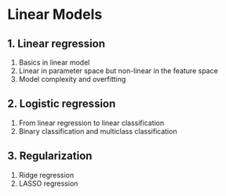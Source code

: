 # Linear Models
## 1. Linear regression <br>
1. Basics in linear model
2. Linear in parameter space but non-linear in the feature space <br>
3. Model complexity and overfitting <br>
## 2. Logistic regression <br>
1. From linear regression to linear classification <br>
2. Binary classification and multiclass classification <br>
## 3. Regularization
1. Ridge regression
2. LASSO regression
